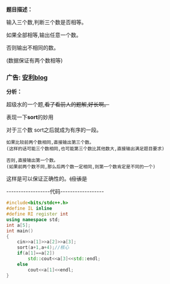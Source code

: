 **题目描述：**

输入三个数,判断三个数是否相等。

如果全部相等,输出任意一个数。

否则输出不相同的数。

(数据保证有两个数相等)


### 广告: [安利blog](https://www.luogu.org/blog/RPdreamer/#)

**分析：**

超级水的一个题,~~看了看前人的题解,好长啊。~~

表现一下**sort**的妙用

对于三个数 sort之后就成为有序的一段。

	如果比较前两个数相同,直接输出第三个数。
    (这样的话可能三个数相同,也可能第三个数比其他数大,直接输出满足题目要求)

	否则,直接输出第一个数。
    (如果前两个数不同,那么后两个数一定相同,则第一个数肯定是不同的一个)

这样是可以保证正确性的。~~(应该是~~

------------------代码------------------

```cpp
#include<bits/stdc++.h>
#define IL inline
#define RI register int
using namespace std;
int a[5];
int main()
{
    cin>>a[1]>>a[2]>>a[3];
    sort(a+1,a+4);//核心
    if(a[1]==a[2])
        std::cout<<a[3]<<std::endl;
    else 
    	cout<<a[1]<<endl;
}
```